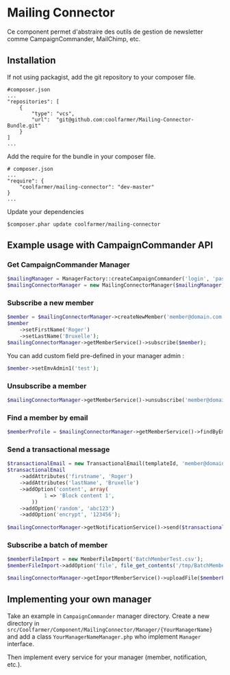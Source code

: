 Mailing Connector
==================

Ce component permet d'abstraire des outils de gestion de newsletter comme CampaignCommander, MailChimp, etc.


## Installation

If not using packagist, add the git repository to your composer file.

    #composer.json
    ...
    "repositories": [
        {
            "type": "vcs",
            "url":  "git@github.com:coolfarmer/Mailing-Connector-Bundle.git"
        }
    ]
    ...

Add the require for the bundle in your composer file.

    # composer.json
    ...
    "require": {
        "coolfarmer/mailing-connector": "dev-master"
    }
    ...

Update your dependencies

    $composer.phar update coolfarmer/mailing-connector


## Example usage with CampaignCommander API

### Get CampaignCommander Manager

```php
$mailingManager = ManagerFactory::createCampaignCommander('login', 'password', 'api_key', 'server');
$mailingConnectorManager = new MailingConnectorManager($mailingManager);
```

### Subscribe a new member

```php
$member = $mailingConnectorManager->createNewMember('member@domain.com');
$member
    ->setFirstName('Roger')
    ->setLastName('Bruxelle');
$mailingConnectorManager->getMemberService()->subscribe($member);
```

You can add custom field pre-defined in your manager admin :

```php
$member->setEmvAdmin1('test');
```

### Unsubscribe a member

```php
$mailingConnectorManager->getMemberService()->unsubscribe('member@domain.com');
```

### Find a member by email

```php
$memberProfile = $mailingConnectorManager->getMemberService()->findByEmail('member@domain.com');
```

### Send a transactional message

```php
$transactionalEmail = new TransactionalEmail(templateId, 'member@domain.com');
$transactionalEmail
    ->addAttributes('firstname', 'Roger')
    ->addAttributes('lastName', 'Bruxelle')
    ->addOption('content', array(
            1 => 'Block content 1',
        ))
    ->addOption('random', 'abc123')
    ->addOption('encrypt', '123456');
    
$mailingConnectorManager->getNotificationService()->send($transactionalEmail);
```

### Subscribe a batch of member

```php
$memberFileImport = new MemberFileImport('BatchMemberTest.csv');
$memberFileImport->addOption('file', file_get_contents('/tmp/BatchMemberTest.csv'));

$mailingConnectorManager->getImportMemberService()->uploadFile($memberFileImport);
```

## Implementing your own manager

Take an example in `CampaignCommander` manager directory.
Create a new directory in `src/Coolfarmer/Component/MailingConnector/Manager/{YourManagerName}` and add a class `YourManagerNameManager.php`
who implement `Manager` interface.

Then implement every service for your manager (member, notification, etc.).